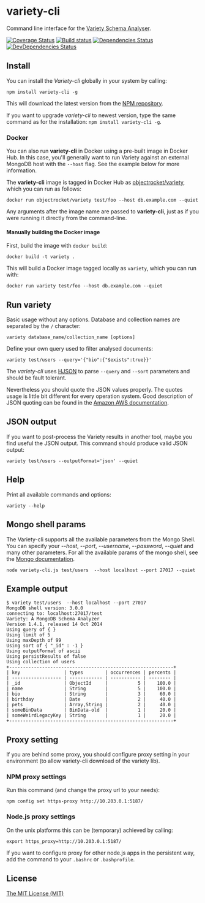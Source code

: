 # variety-cli

Command line interface for the [Variety Schema Analyser](https://github.com/variety/variety).

[![Coverage Status](https://coveralls.io/repos/variety/variety-cli/badge.svg)](https://coveralls.io/r/variety/variety-cli)
[![Build status](https://ci.appveyor.com/api/projects/status/3r6x00kf9sxpjeui?svg=true)](https://ci.appveyor.com/project/todvora/variety-cli)
[![Dependencies Status](https://david-dm.org/variety/variety-cli/status.svg)](https://david-dm.org/variety/variety-cli/)
[![DevDependencies Status](https://david-dm.org/variety/variety-cli/dev-status.svg)](https://david-dm.org/variety/variety-cli/#info=devDependencies)
## Install

You can install the *Variety-cli* globally in your system by calling:
```
npm install variety-cli -g
```
This will download the latest version from the [NPM repository](https://www.npmjs.com/package/variety-cli).

If you want to upgrade *variety-cli* to newest version, type the same command as for the installation: ```npm install variety-cli -g```.

### Docker

You can also run **variety-cli** in Docker using a pre-built image in Docker Hub. In this case, you'll generally want to run Variety against an external MongoDB host with the `--host` flag. See the example below for more information.

The **variety-cli** image is tagged in Docker Hub as [objectrocket/variety](https://hub.docker.com/r/objectrocket/variety/), which you can run as follows:

```
docker run objectrocket/variety test/foo --host db.example.com --quiet
```

Any arguments after the image name are passed to **variety-cli**, just as if you were running it directly from the command-line.

#### Manually building the Docker image

First, build the image with `docker build`:

```
docker build -t variety .
```

This will build a Docker image tagged locally as `variety`, which you can run with:

```
docker run variety test/foo --host db.example.com --quiet
```

## Run variety

Basic usage without any options. Database and collection names are separated by the ```/``` character:
```
variety database_name/collection_name [options]
```

Define your own query used to filter analysed documents:

```
variety test/users --query='{"bio":{"$exists":true}}'
```

The *variety-cli* uses [HJSON](http://hjson.org/) to parse ```--query``` and ```--sort``` parameters and should be fault tolerant.

Nevertheless you should quote the JSON values properly. The quotes usage is little bit different for every operation system.
Good description of JSON quoting can be found in the [Amazon AWS documentation](https://docs.aws.amazon.com/cli/latest/userguide/cli-using-param.html#quoting-strings).

## JSON output
If you want to post-process the Variety results in another tool, maybe you find useful the
JSON output. This command should produce valid JSON output:

```
variety test/users --outputFormat='json' --quiet
```



## Help
Print all available commands and options:

```
variety --help
```

## Mongo shell params

The Variety-cli supports all the available parameters from the Mongo Shell.
You can specify your *--host*, *--port*, *--username*, *--password*, *--quiet* and many other parameters. For all the
available params of the mongo shell, see the [Mongo  documentation](http://docs.mongodb.org/manual/reference/program/mongo/).

```
node variety-cli.js test/users  --host localhost --port 27017 --quiet
```

## Example output
```
$ variety test/users  --host localhost --port 27017
MongoDB shell version: 3.0.0
connecting to: localhost:27017/test
Variety: A MongoDB Schema Analyzer
Version 1.4.1, released 14 Oct 2014
Using query of { }
Using limit of 5
Using maxDepth of 99
Using sort of { "_id" : -1 }
Using outputFormat of ascii
Using persistResults of false
Using collection of users
+------------------------------------------------------------+
| key                | types        | occurrences | percents |
| ------------------ | ------------ | ----------- | -------- |
| _id                | ObjectId     |           5 |    100.0 |
| name               | String       |           5 |    100.0 |
| bio                | String       |           3 |     60.0 |
| birthday           | Date         |           2 |     40.0 |
| pets               | Array,String |           2 |     40.0 |
| someBinData        | BinData-old  |           1 |     20.0 |
| someWeirdLegacyKey | String       |           1 |     20.0 |
+------------------------------------------------------------+
```

## Proxy setting

If you are behind some proxy, you should configure proxy setting in your environment (to allow variety-cli download of the variety lib).

### NPM proxy settings

Run this command (and change the proxy url to your needs):
```
npm config set https-proxy http://10.203.0.1:5187/
```

### Node.js proxy settings
On the unix platforms this can be (temporary) achieved by calling:
 ```
export https_proxy=http://10.203.0.1:5187/

```
If you want to configure proxy for other node.js apps in the persistent way, add the command
to your ```.bashrc``` or ```.bashprofile```.


## License

[The MIT License (MIT)](https://raw.github.com/variety/variety-cli/master/LICENSE.md)
